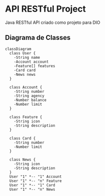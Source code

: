 # API RESTful Project

Java RESTful API criado como projeto para DIO

## Diagrama de Classes
```mermaid
classDiagram
  class User {
    -String name
    -Account account
    -Feature[] features
    -Card card
    -News news
  }

  class Account {
    -String number
    -String agency
    -Number balance
    -Number limit
  }

  class Feature {
    -String icon
    -String description
  }

  class Card {
    -String number
    -Number limit
  }

  class News {
    -String icon
    -String description
  }
  User "1" *-- "1" Account
  User "1" *-- "n" Feature
  User "1" *-- "1" Card
  User "1" *-- "n" News
```
